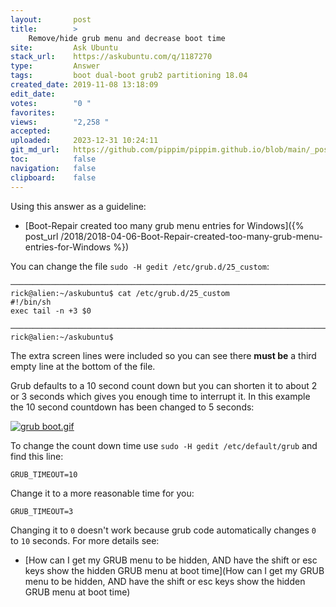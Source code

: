 ```yaml
---
layout:       post
title:        >
    Remove/hide grub menu and decrease boot time
site:         Ask Ubuntu
stack_url:    https://askubuntu.com/q/1187270
type:         Answer
tags:         boot dual-boot grub2 partitioning 18.04
created_date: 2019-11-08 13:18:09
edit_date:    
votes:        "0 "
favorites:    
views:        "2,258 "
accepted:     
uploaded:     2023-12-31 10:24:11
git_md_url:   https://github.com/pippim/pippim.github.io/blob/main/_posts/2019/2019-11-08-Remove_hide-grub-menu-and-decrease-boot-time.md
toc:          false
navigation:   false
clipboard:    false
---
```


Using this answer as a guideline:

- [Boot-Repair created too many grub menu entries for Windows]({% post_url /2018/2018-04-06-Boot-Repair-created-too-many-grub-menu-entries-for-Windows %})

You can change the file `sudo -H gedit /etc/grub.d/25_custom`:

``` 
───────────────────────────────────────────────────────────────────────────────────────────
rick@alien:~/askubuntu$ cat /etc/grub.d/25_custom
#!/bin/sh
exec tail -n +3 $0

───────────────────────────────────────────────────────────────────────────────────────────
rick@alien:~/askubuntu$ 
```

The extra screen lines were included so you can see there **must be** a third empty line at the bottom of the file.

Grub defaults to a 10 second count down but you can shorten it to about 2 or 3 seconds which gives you enough time to interrupt it. In this example the 10 second countdown has been changed to 5 seconds:

[![grub boot.gif][1]][1]

To change the count down time use `sudo -H gedit /etc/default/grub` and find this line:

``` 
GRUB_TIMEOUT=10
```

Change it to a more reasonable time for you:

``` 
GRUB_TIMEOUT=3
```

Changing it to `0` doesn't work because grub code automatically changes `0` to `10` seconds. For more details see:

- [How can I get my GRUB menu to be hidden, AND have the shift or esc keys show the hidden GRUB menu at boot time](How can I get my GRUB menu to be hidden, AND have the shift or esc keys show the hidden GRUB menu at boot time)


  [1]: https://i.stack.imgur.com/yaO9u.gif
